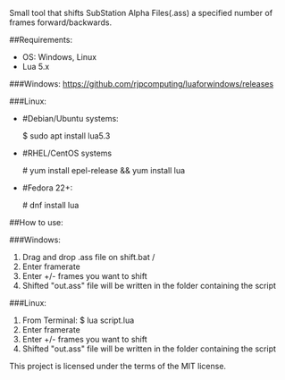 Small tool that shifts SubStation Alpha Files(.ass) a specified number of frames forward/backwards.

##Requirements: 
- OS: Windows, Linux
- Lua 5.x 

###Windows: 
https://github.com/rjpcomputing/luaforwindows/releases

###Linux:
- \#Debian/Ubuntu systems:

     $ sudo apt install lua5.3	 
- \#RHEL/CentOS systems      
          			
     \# yum install epel-release && yum install lua		
- \#Fedora 22+:

     \# dnf install lua		                			

##How to use:

###Windows:
1. Drag and drop .ass file on shift.bat / 
2. Enter framerate
3. Enter +/- frames you want to shift
4. Shifted "out.ass" file will be written in the folder containing the script

###Linux:
1. From Terminal: $ lua script.lua <subtitle file>
2. Enter framerate
3. Enter +/- frames you want to shift
4. Shifted "out.ass" file will be written in the folder containing the script

This project is licensed under the terms of the MIT license.
